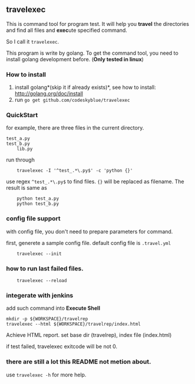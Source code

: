 ## travelexec
This is command tool for program test. It will help you **travel** the directories and find all files and **exec**ute specified command.

So I call it `travelexec`.

This program is write by golang. To get the command tool, you need to install golang development before. (**Only tested in linux**)

### How to install
1. install golang*(skip it if already exists)*, see how to install: <http://golang.org/doc/install>
2. run `go get github.com/codeskyblue/travelexec`

### QuickStart
for example, there are three files in the current directory.

 	test_a.py
	test_b.py
        lib.py
  
run through

        travelexec -I '^test_.*\.py$' -c 'python {}'

use regex `^test_.*\.py$` to find files. `{}` will be replaced as filename. The result is same as

        python test_a.py
        python test_b.py

### config file support
with config file, you don't need to prepare parameters for command.

first, generete a sample config file. default config file is `.travel.yml`

        travelexec --init
  
### how to run last failed files.
        travelexec --reload

### integerate with jenkins
add such command into **Execute Shell**

	mkdir -p ${WORKSPACE}/travelrep
	travelexec --html ${WORKSPACE}/travelrep/index.html
  
Achieve HTML report. set base dir (travelrep), index file (index.html)

if test failed, travelexec exitcode will be not 0.
### there are still a lot this README not metion about.
use `travelexec -h` for more help.
